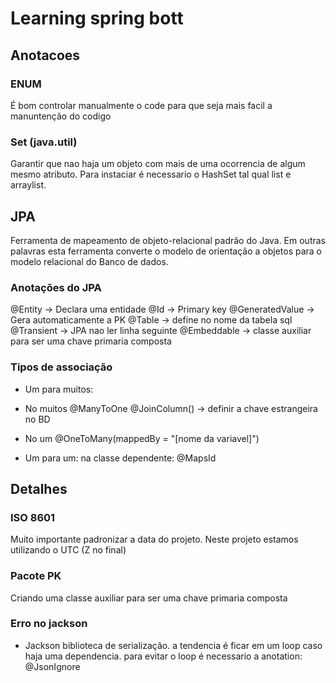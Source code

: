 # Learning spring bott

## Anotacoes
### ENUM
É bom controlar manualmente o code para que seja mais facil a manuntenção do codigo

### Set (java.util)
Garantir que nao haja um objeto com mais de uma ocorrencia de algum mesmo atributo. Para instaciar é necessario o HashSet tal qual list e arraylist.

## JPA
Ferramenta de mapeamento de objeto-relacional padrão do Java. Em outras palavras esta ferramenta converte o modelo de orientação a objetos para o modelo relacional do Banco de dados.
### Anotações do JPA
@Entity -> Declara uma entidade
@Id -> Primary key
@GeneratedValue -> Gera automaticamente a PK
@Table -> define no nome da tabela sql
@Transient -> JPA nao ler linha seguinte
@Embeddable -> classe auxiliar para ser uma chave primaria composta

### Tipos de associação
- Um para muitos: 
* No muitos
@ManyToOne
@JoinColumn() -> definir a chave estrangeira no BD

* No um
@OneToMany(mappedBy = "[nome da variavel]")


- Um para um:
na classe dependente: @MapsId

## Detalhes
### ISO 8601
Muito importante padronizar a data do projeto. Neste projeto estamos utilizando o UTC (Z no final)

### Pacote PK
Criando uma classe auxiliar para ser uma chave primaria composta

### Erro no jackson
- Jackson 
biblioteca de serialização. a tendencia é ficar em um loop caso haja uma dependencia. para evitar o loop é necessario a anotation: @JsonIgnore